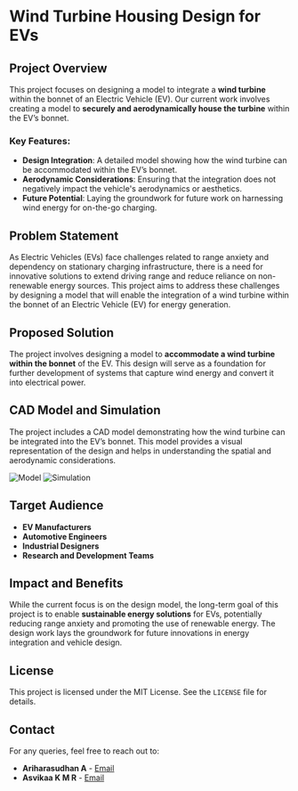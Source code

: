 # Wind Turbine Housing Design for EVs

## Project Overview

This project focuses on designing a model to integrate a **wind turbine** within the bonnet of an Electric Vehicle (EV). Our current work involves creating a model to **securely and aerodynamically house the turbine** within the EV’s bonnet.

### Key Features:
- **Design Integration**: A detailed model showing how the wind turbine can be accommodated within the EV’s bonnet.
- **Aerodynamic Considerations**: Ensuring that the integration does not negatively impact the vehicle's aerodynamics or aesthetics.
- **Future Potential**: Laying the groundwork for future work on harnessing wind energy for on-the-go charging.

## Problem Statement

As Electric Vehicles (EVs) face challenges related to range anxiety and dependency on stationary charging infrastructure, there is a need for innovative solutions to extend driving range and reduce reliance on non-renewable energy sources. This project aims to address these challenges by designing a model that will enable the integration of a wind turbine within the bonnet of an Electric Vehicle (EV) for energy generation.

## Proposed Solution

The project involves designing a model to **accommodate a wind turbine within the bonnet** of the EV. This design will serve as a foundation for further development of systems that capture wind energy and convert it into electrical power.

## CAD Model and Simulation

The project includes a CAD model demonstrating how the wind turbine can be integrated into the EV’s bonnet. This model provides a visual representation of the design and helps in understanding the spatial and aerodynamic considerations.

![Model](https://github.com/user-attachments/assets/529b5dbf-035b-4da5-b1bc-727fa20640e0)
![Simulation](https://github.com/user-attachments/assets/424d3bbf-dfcd-44bf-8078-a6ad3dee7556)

## Target Audience

- **EV Manufacturers**
- **Automotive Engineers**
- **Industrial Designers**
- **Research and Development Teams**

## Impact and Benefits

While the current focus is on the design model, the long-term goal of this project is to enable **sustainable energy solutions** for EVs, potentially reducing range anxiety and promoting the use of renewable energy. The design work lays the groundwork for future innovations in energy integration and vehicle design.

## License

This project is licensed under the MIT License. See the `LICENSE` file for details.

## Contact

For any queries, feel free to reach out to:
- **Ariharasudhan A** - [Email](ariadaikalam1234@gmail.com)
- **Asvikaa K M R** - [Email](asvikaakmr1@gmail.com)
